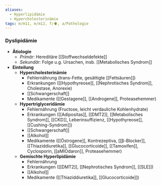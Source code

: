 ```yaml
---
aliases:
  - Hyperlipidämie
  - Hypercholesterinämie
tags: m/m11, m/m12, f/🫀, a/Pathologie
---
```

### Dyslipidämie
- **Ätiologie**
	- *Primär:* Hereditäre [[Stoffwechseldefekte]]
	- *Sekundär:* Folge u.g. Ursachen, insb. [[Metabolisches Syndrom]]
- **Einteilung**
	- **Hypercholesterinämie**
		- Fehlernährung (trans-Fette, gesättigte [[Fettsäuren]])
		- Erkrankungen ([[Hypothyreose]], [[Nephrotisches Syndrom]], Cholestase, Anorexie)
		- [[Schwangerschaft]]
		- Medikamente ([[Gestagene]], [[Androgene]], Proteasehemmer)
	- **Hypertriglyceridämie**
		- Fehlernährung (Fructose, leicht verdauliche Kohlenhydrate)
		- Erkrankungen ([[Adipositas]], [[DMT2]], [[Metabolisches Syndrom]], [[CKD]], Leberinsuffizienz, [[Hypothyreose]], [[Cushing-Syndrom]])
		- [[Schwangerschaft]]
		- [[Alkohol]]
		- Medikamente ([[Östrogene]], Kontrezeptiva, [[β-Blocker]], [[Thiaziddiuretika]], [[Glucocorticoide]], [[Tamoxifen]], Cyclosporin, [[aMIOdaron]], Proteasehemmer)
	- **Gemischte Hyperlipidämie**
		- Fehlernährung
		- Erkrankungen ([[DMT2]], [[Nephrotisches Syndrom]], [[SLE]])
		- [[Alkohol]]
		- Medikamente ([[Thiaziddiuretika]], [[Glucocorticoide]])